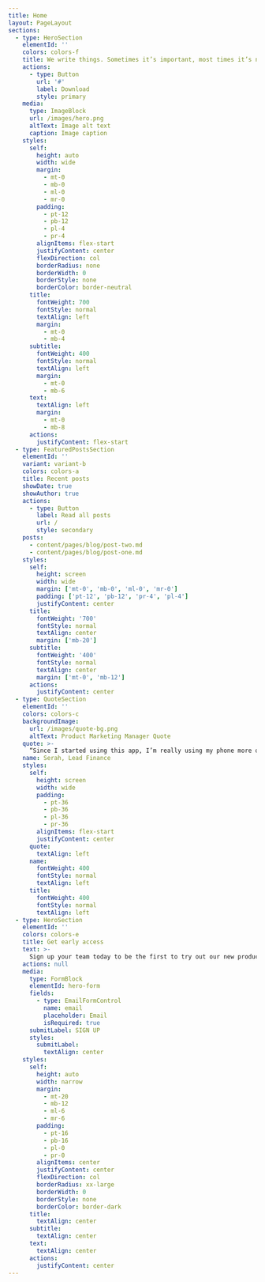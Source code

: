 ```yaml
---
title: Home
layout: PageLayout
sections:
  - type: HeroSection
    elementId: ''
    colors: colors-f
    title: We write things. Sometimes it’s important, most times it’s not.
    actions:
      - type: Button
        url: '#'
        label: Download
        style: primary
    media:
      type: ImageBlock
      url: /images/hero.png
      altText: Image alt text
      caption: Image caption
    styles:
      self:
        height: auto
        width: wide
        margin:
          - mt-0
          - mb-0
          - ml-0
          - mr-0
        padding:
          - pt-12
          - pb-12
          - pl-4
          - pr-4
        alignItems: flex-start
        justifyContent: center
        flexDirection: col
        borderRadius: none
        borderWidth: 0
        borderStyle: none
        borderColor: border-neutral
      title:
        fontWeight: 700
        fontStyle: normal
        textAlign: left
        margin:
          - mt-0
          - mb-4
      subtitle:
        fontWeight: 400
        fontStyle: normal
        textAlign: left
        margin:
          - mt-0
          - mb-6
      text:
        textAlign: left
        margin:
          - mt-0
          - mb-8
      actions:
        justifyContent: flex-start
  - type: FeaturedPostsSection
    elementId: ''
    variant: variant-b
    colors: colors-a
    title: Recent posts
    showDate: true
    showAuthor: true
    actions:
      - type: Button
        label: Read all posts
        url: /
        style: secondary
    posts:
      - content/pages/blog/post-two.md
      - content/pages/blog/post-one.md
    styles:
      self:
        height: screen
        width: wide
        margin: ['mt-0', 'mb-0', 'ml-0', 'mr-0']
        padding: ['pt-12', 'pb-12', 'pr-4', 'pl-4']
        justifyContent: center
      title:
        fontWeight: '700'
        fontStyle: normal
        textAlign: center
        margin: ['mb-20']
      subtitle:
        fontWeight: '400'
        fontStyle: normal
        textAlign: center
        margin: ['mt-0', 'mb-12']
      actions:
        justifyContent: center
  - type: QuoteSection
    elementId: ''
    colors: colors-c
    backgroundImage:
      url: /images/quote-bg.png
      altText: Product Marketing Manager Quote
    quote: >-
      “Since I started using this app, I’m really using my phone more often.”
    name: Serah, Lead Finance
    styles:
      self:
        height: screen
        width: wide
        padding:
          - pt-36
          - pb-36
          - pl-36
          - pr-36
        alignItems: flex-start
        justifyContent: center
      quote:
        textAlign: left
      name:
        fontWeight: 400
        fontStyle: normal
        textAlign: left
      title:
        fontWeight: 400
        fontStyle: normal
        textAlign: left
  - type: HeroSection
    elementId: ''
    colors: colors-e
    title: Get early access
    text: >-
      Sign up your team today to be the first to try out our new product to increae your team’s productivity
    actions: null
    media:
      type: FormBlock
      elementId: hero-form
      fields:
        - type: EmailFormControl
          name: email
          placeholder: Email
          isRequired: true
      submitLabel: SIGN UP
      styles:
        submitLabel:
          textAlign: center
    styles:
      self:
        height: auto
        width: narrow
        margin:
          - mt-20
          - mb-12
          - ml-6
          - mr-6
        padding:
          - pt-16
          - pb-16
          - pl-0
          - pr-0
        alignItems: center
        justifyContent: center
        flexDirection: col
        borderRadius: xx-large
        borderWidth: 0
        borderStyle: none
        borderColor: border-dark
      title:
        textAlign: center
      subtitle:
        textAlign: center
      text:
        textAlign: center
      actions:
        justifyContent: center
---
```

